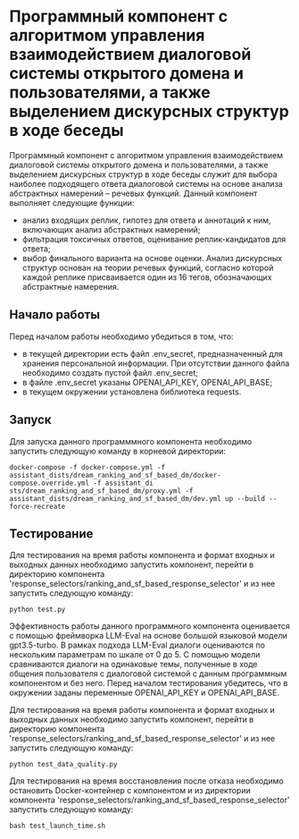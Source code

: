 # Программный компонент с алгоритмом управления взаимодействием диалоговой системы открытого домена и пользователями, а также выделением дискурсных структур в ходе беседы

Программный компонент с алгоритмом управления взаимодействием диалоговой системы открытого домена и пользователями, а также выделением дискурсных структур в ходе беседы служит для выбора наиболее подходящего ответа диалоговой системы на основе анализа абстрактных намерений  – речевых функций. Данный компонент выполняет следующие функции: 
- анализ входящих реплик, гипотез для ответа и аннотаций к ним, включающих анализ абстрактных намерений;
- фильтрация токсичных ответов, оценивание реплик-кандидатов для ответа;
- выбор финального варианта на основе оценки. 
Анализ дискурсных структур основан на теории речевых функций, согласно которой каждой реплике присваивается один из 16 тегов, обозначающих абстрактные намерения. 

## Начало работы
Перед началом работы необходимо убедиться в том, что:
- в текущей директории есть файл .env_secret, предназначенный для хранения персональной информации. При отсутствии данного файла необходимо создать пустой файл .env_secret;
- в файле .env_secret указаны OPENAI_API_KEY, OPENAI_API_BASE;
- в текущем окружении установлена библиотека requests.

## Запуск
Для запуска данного программмного компонента необходимо запустить следующую команду в корневой директории:
```
docker-compose -f docker-compose.yml -f assistant_dists/dream_ranking_and_sf_based_dm/docker-compose.override.yml -f assistant_di
sts/dream_ranking_and_sf_based_dm/proxy.yml -f assistant_dists/dream_ranking_and_sf_based_dm/dev.yml up --build --force-recreate
```

## Тестирование
Для тестирования на время работы компонента и формат входных и выходных данных необходимо запустить компонент, перейти в директорию компонента 'response_selectors/ranking_and_sf_based_response_selector' и из нее запустить следующую команду:
```
python test.py
```
Эффективность работы данного программного компонента оценивается с помощью фреймворка LLM-Eval на основе большой языковой модели gpt3.5-turbo. В рамках подхода LLM-Eval диалоги оцениваются по нескольким параметрам по шкале от 0 до 5. С помощью модели сравниваются диалоги на одинаковые темы, полученные в ходе общения пользователя с диалоговой системой с данным программным компонентом и без него. Перед началом тестирования убедитесь, что в окружении заданы переменные OPENAI_API_KEY и OPENAI_API_BASE.

Для тестирования на время работы компонента и формат входных и выходных данных необходимо запустить компонент, перейти в директорию компонента 'response_selectors/ranking_and_sf_based_response_selector' и из нее запустить следующую команду:
```
python test_data_quality.py
```

Для тестирования на время восстановления после отказа необходимо остановить Docker-контейнер с компонентом и из директории компонента 'response_selectors/ranking_and_sf_based_response_selector' запустить следующую команду:
```
bash test_launch_time.sh